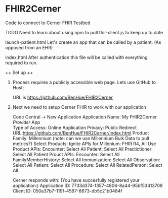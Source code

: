 # FHIR2Cerner
 Code to connect to Cerner FHIR Testbed

TODO
Need to learn about using npm to pull fhir-client.js  to keep up to date


launch-patient.html
Let's create an app that can be called by a patient. (As opposed from an EHR)

index.html
After authentication this file will be called with everything required to run.


++ Set up ++
1. Process requires a publicly accessible web page. Lets use GitHub to Host:

    URL is https://github.com/BenHue/FHIR2Cerner

2. Next we need to setup Cerner FHIR to work with our application
        
    Code Central -> New Application
        Application Name: My FHIR2Cerner *Provider* App    
        Type of Access: Online
        Application Privacy: Public
        Redirect URL:https://github.com/BenHue/FHIR2Cerner/index.html
        Product Family: Millennium (note: can we use Millennium Bulk Data to pull metrics?)
        Select Products: Ignite APIs for Millenium: FHIR R4, All
        Use Product APIs: 
            Encounter: Select All
            Patient: Select All
            Practictioner: Select All
        Patient Prouct APIs:
            Encounter: Select All
            FamilyMemberHistory: Select All
            Immunization: Select All
            Observation: Select All
            Patient: Select All
            Procedure: Select All
            RelatedPerson: Select All

    Cerner responds with: (You have succesfully registered your application:)
    Application ID: 7733d374-f357-4806-8a44-95bf53413708
    Client ID: 050a37b7-119f-4567-8673-db5c21b0484f
    






    



